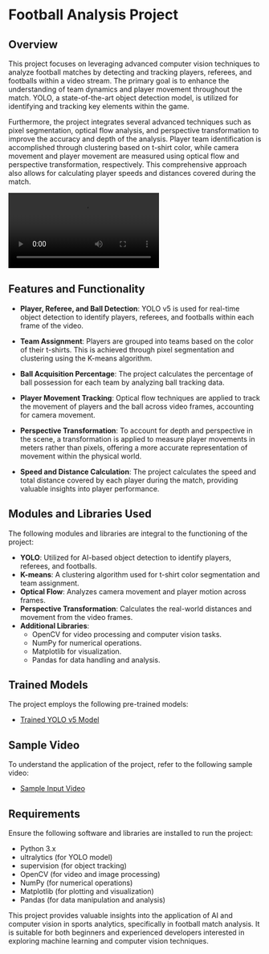# Football Analysis Project

## Overview
This project focuses on leveraging advanced computer vision techniques to analyze football matches by detecting and tracking players, referees, and footballs within a video stream. The primary goal is to enhance the understanding of team dynamics and player movement throughout the match. YOLO, a state-of-the-art object detection model, is utilized for identifying and tracking key elements within the game. 

Furthermore, the project integrates several advanced techniques such as pixel segmentation, optical flow analysis, and perspective transformation to improve the accuracy and depth of the analysis. Player team identification is accomplished through clustering based on t-shirt color, while camera movement and player movement are measured using optical flow and perspective transformation, respectively. This comprehensive approach also allows for calculating player speeds and distances covered during the match.

![Demo Animation](out/output_video.avi)

## Features and Functionality
- **Player, Referee, and Ball Detection**: YOLO v5 is used for real-time object detection to identify players, referees, and footballs within each frame of the video.
  
- **Team Assignment**: Players are grouped into teams based on the color of their t-shirts. This is achieved through pixel segmentation and clustering using the K-means algorithm.

- **Ball Acquisition Percentage**: The project calculates the percentage of ball possession for each team by analyzing ball tracking data.

- **Player Movement Tracking**: Optical flow techniques are applied to track the movement of players and the ball across video frames, accounting for camera movement.

- **Perspective Transformation**: To account for depth and perspective in the scene, a transformation is applied to measure player movements in meters rather than pixels, offering a more accurate representation of movement within the physical world.

- **Speed and Distance Calculation**: The project calculates the speed and total distance covered by each player during the match, providing valuable insights into player performance.

## Modules and Libraries Used
The following modules and libraries are integral to the functioning of the project:

- **YOLO**: Utilized for AI-based object detection to identify players, referees, and footballs.
- **K-means**: A clustering algorithm used for t-shirt color segmentation and team assignment.
- **Optical Flow**: Analyzes camera movement and player motion across frames.
- **Perspective Transformation**: Calculates the real-world distances and movement from the video frames.
- **Additional Libraries**: 
  - OpenCV for video processing and computer vision tasks.
  - NumPy for numerical operations.
  - Matplotlib for visualization.
  - Pandas for data handling and analysis.

## Trained Models
The project employs the following pre-trained models:

- [Trained YOLO v5 Model](https://drive.google.com/file/d/1DC2kCygbBWUKheQ_9cFziCsYVSRw6axK/view?usp=sharing)

## Sample Video
To understand the application of the project, refer to the following sample video:

- [Sample Input Video](https://drive.google.com/file/d/1t6agoqggZKx6thamUuPAIdN_1zR9v9S_/view?usp=sharing)

## Requirements
Ensure the following software and libraries are installed to run the project:

- Python 3.x
- ultralytics (for YOLO model)
- supervision (for object tracking)
- OpenCV (for video and image processing)
- NumPy (for numerical operations)
- Matplotlib (for plotting and visualization)
- Pandas (for data manipulation and analysis)

This project provides valuable insights into the application of AI and computer vision in sports analytics, specifically in football match analysis. It is suitable for both beginners and experienced developers interested in exploring machine learning and computer vision techniques.
